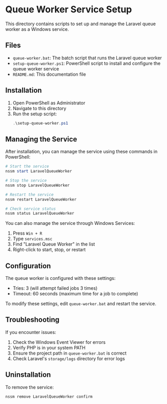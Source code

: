 # Queue Worker Service Setup

This directory contains scripts to set up and manage the Laravel queue worker as a Windows service.

## Files

- `queue-worker.bat`: The batch script that runs the Laravel queue worker
- `setup-queue-worker.ps1`: PowerShell script to install and configure the queue worker service
- `README.md`: This documentation file

## Installation

1. Open PowerShell as Administrator
2. Navigate to this directory
3. Run the setup script:
   ```powershell
   .\setup-queue-worker.ps1
   ```

## Managing the Service

After installation, you can manage the service using these commands in PowerShell:

```powershell
# Start the service
nssm start LaravelQueueWorker

# Stop the service
nssm stop LaravelQueueWorker

# Restart the service
nssm restart LaravelQueueWorker

# Check service status
nssm status LaravelQueueWorker
```

You can also manage the service through Windows Services:
1. Press `Win + R`
2. Type `services.msc`
3. Find "Laravel Queue Worker" in the list
4. Right-click to start, stop, or restart

## Configuration

The queue worker is configured with these settings:
- Tries: 3 (will attempt failed jobs 3 times)
- Timeout: 60 seconds (maximum time for a job to complete)

To modify these settings, edit `queue-worker.bat` and restart the service.

## Troubleshooting

If you encounter issues:

1. Check the Windows Event Viewer for errors
2. Verify PHP is in your system PATH
3. Ensure the project path in `queue-worker.bat` is correct
4. Check Laravel's `storage/logs` directory for error logs

## Uninstallation

To remove the service:

```powershell
nssm remove LaravelQueueWorker confirm
```
